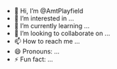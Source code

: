 - 👋 Hi, I’m @AmtPlayfield
- 👀 I’m interested in ...
- 🌱 I’m currently learning ...
- 💞️ I’m looking to collaborate on ...
- 📫 How to reach me ...
- 😄 Pronouns: ...
- ⚡ Fun fact: ...

<!---
AmtPlayfield/AmtPlayfield is a ✨ special ✨ repository because its `README.md` (this file) appears on your GitHub profile.
You can click the Preview link to take a look at your changes.
--->

